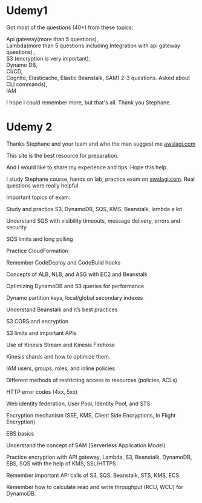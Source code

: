 # Udemy1

Got most of the questions (40+) from these topics:

Api gateway(more than 5 questions),  
Lambda(more than 5 questions including Integration with api gateway questions) ,  
S3 (encryption is very important),  
Dynamo DB,  
CI/CD,  
Cognito, Elasticache, Elastic Beanstalk, SAM( 2-3 questions. Asked about CLI commands),  
IAM

I hope I could remember more, but that's all. Thank you Stephane.

# Udemy 2

Thanks Stephane and your team and who the man suggest me [awslagi.com](https://awslagi.com)

This site is the best resource for preparation.

And I would like to share my experience and tips. Hope this help.

I study Stephane course, hands on lab, practice exam on [awslagi.com](https://awslagi.com). Real questions were really helpful.

Important topics of exam:

Study and practice S3, DynamoDB, SQS, KMS, Beanstalk, lambda a lot

Understand SQS with visibility timeouts, message delivery, errors and security

SQS limits and long polling

Practice CloudFormation

Remember CodeDeploy and CodeBuild hooks

Concepts of ALB, NLB, and ASG with EC2 and Beanstalk

Optimizing DynamoDB and S3 queries for performance

Dynamo partition keys, local/global secondary indexes

Understand Beanstalk and it’s best practices

S3 CORS and encryption

S3 limits and important APIs

Use of Kinesis Stream and Kinesis Firehose

Kinesis shards and how to optimize them.

IAM users, groups, roles, and inline policies

Different methods of restricting access to resources (policies, ACLs)

HTTP error codes (4xx, 5xx)

Web identity federation, User Pool, Identity Pool, and STS

Encryption mechanism (SSE, KMS, Client Side Encryptions, In Flight Encryption)

EBS basics

Understand the concept of SAM (Serverless Application Model)

Practice encryption with API gateway, Lambda, S3, Beanstalk, DynamoDB, EBS, SQS with the help of KMS, SSL/HTTPS

Remember important API calls of S3, SQS, Beanstalk, STS, KMS, ECS

Remember how to calculate read and write throughput (RCU, WCU) for DynamoDB.